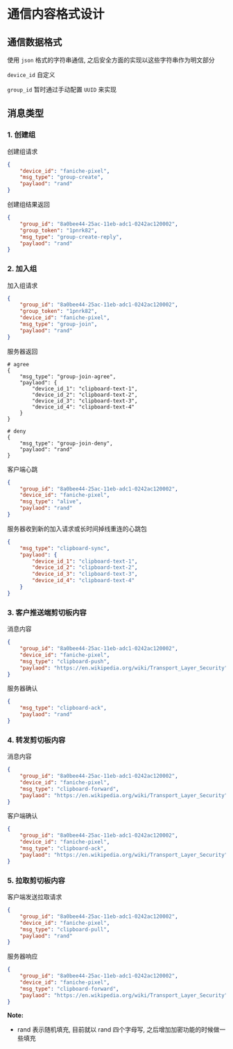 # 通信内容格式设计



## 通信数据格式

使用 `json` 格式的字符串通信, 之后安全方面的实现以这些字符串作为明文部分

`device_id` 自定义

`group_id`  暂时通过手动配置 `UUID` 来实现

## 消息类型

### 1. 创建组

创建组请求

```json
{
    "device_id": "faniche-pixel",
	"msg_type": "group-create",
    "paylaod": "rand"
}
```

创建组结果返回

```json
{
	"group_id": "8a0bee44-25ac-11eb-adc1-0242ac120002",
	"group_token": "1pnrk82",
    "msg_type": "group-create-reply",
    "paylaod": "rand"
}
```

### 2. 加入组

加入组请求

```json
{
	"group_id": "8a0bee44-25ac-11eb-adc1-0242ac120002",
    "group_token": "1pnrk82",
	"device_id": "faniche-pixel",
	"msg_type": "group-join",
	"paylaod": "rand"
}
```

服务器返回

```shell
# agree
{
	"msg_type": "group-join-agree",
	"paylaod": {
        "device_id_1": "clipboard-text-1",
		"device_id_2": "clipboard-text-2",
		"device_id_3": "clipboard-text-3",
		"device_id_4": "clipboard-text-4"
    }
}

# deny
{
	"msg_type": "group-join-deny",
	"paylaod": "rand"
}
```

客户端心跳

```json
{
	"group_id": "8a0bee44-25ac-11eb-adc1-0242ac120002",
    "device_id": "faniche-pixel",
	"msg_type": "alive",
	"paylaod": "rand"
}
```

服务器收到新的加入请求或长时间掉线重连的心跳包

```json
{
    "msg_type": "clipboard-sync",
	"paylaod": {
        "device_id_1": "clipboard-text-1",
		"device_id_2": "clipboard-text-2",
		"device_id_3": "clipboard-text-3",
		"device_id_4": "clipboard-text-4"
    }
}
```

### 3. 客户推送端剪切板内容

消息内容

```json
{
    "group_id": "8a0bee44-25ac-11eb-adc1-0242ac120002",
	"device_id": "faniche-pixel",
	"msg_type": "clipboard-push",
	"paylaod": "https://en.wikipedia.org/wiki/Transport_Layer_Security"
}
```

服务器确认

```json
{
    "msg_type": "clipboard-ack",
	"paylaod": "rand"
}
```

### 4. 转发剪切板内容

消息内容

```json
{
    "group_id": "8a0bee44-25ac-11eb-adc1-0242ac120002",
	"device_id": "faniche-pixel",
	"msg_type": "clipboard-forward",
	"paylaod": "https://en.wikipedia.org/wiki/Transport_Layer_Security"
}
```

客户端确认

```json
{
    "group_id": "8a0bee44-25ac-11eb-adc1-0242ac120002",
	"device_id": "faniche-pixel",
	"msg_type": "clipboard-ack",
	"paylaod": "https://en.wikipedia.org/wiki/Transport_Layer_Security"
}
```

### 5. 拉取剪切板内容

客户端发送拉取请求

```json
{
    "group_id": "8a0bee44-25ac-11eb-adc1-0242ac120002",
	"device_id": "faniche-pixel",
	"msg_type": "clipboard-pull",
	"paylaod": "rand"
}
```

服务器响应

```json
{
    "group_id": "8a0bee44-25ac-11eb-adc1-0242ac120002",
	"device_id": "faniche-pixel",
	"msg_type": "clipboard-forward",
	"paylaod": "https://en.wikipedia.org/wiki/Transport_Layer_Security"
}
```

**Note:** 

+ rand 表示随机填充, 目前就以 rand 四个字母写, 之后增加加密功能的时候做一些填充